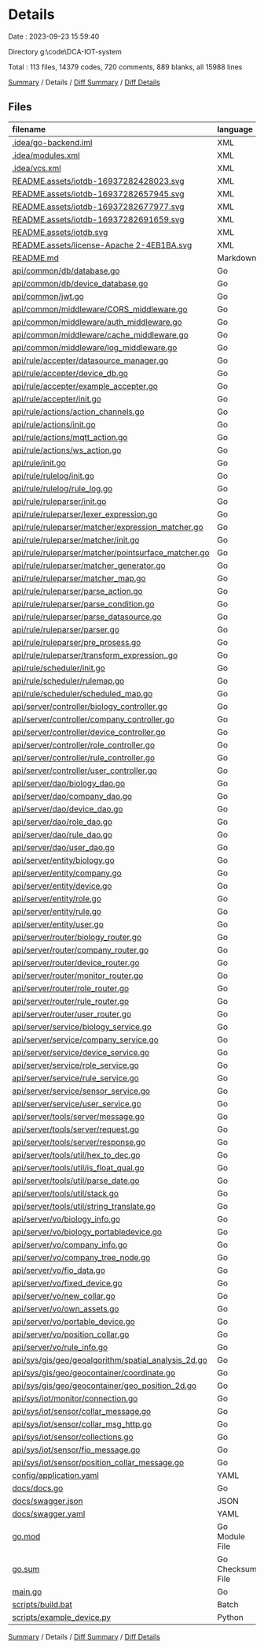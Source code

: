 # Details

Date : 2023-09-23 15:59:40

Directory g:\\code\\DCA-IOT-system

Total : 113 files,  14379 codes, 720 comments, 889 blanks, all 15988 lines

[Summary](results.md) / Details / [Diff Summary](diff.md) / [Diff Details](diff-details.md)

## Files
| filename | language | code | comment | blank | total |
| :--- | :--- | ---: | ---: | ---: | ---: |
| [.idea/go-backend.iml](/.idea/go-backend.iml) | XML | 9 | 0 | 0 | 9 |
| [.idea/modules.xml](/.idea/modules.xml) | XML | 8 | 0 | 0 | 8 |
| [.idea/vcs.xml](/.idea/vcs.xml) | XML | 6 | 0 | 0 | 6 |
| [README.assets/iotdb-16937282428023.svg](/README.assets/iotdb-16937282428023.svg) | XML | 1 | 0 | 0 | 1 |
| [README.assets/iotdb-16937282657945.svg](/README.assets/iotdb-16937282657945.svg) | XML | 1 | 0 | 0 | 1 |
| [README.assets/iotdb-16937282677977.svg](/README.assets/iotdb-16937282677977.svg) | XML | 1 | 0 | 0 | 1 |
| [README.assets/iotdb-16937282691659.svg](/README.assets/iotdb-16937282691659.svg) | XML | 1 | 0 | 0 | 1 |
| [README.assets/iotdb.svg](/README.assets/iotdb.svg) | XML | 1 | 0 | 0 | 1 |
| [README.assets/license-Apache 2-4EB1BA.svg](/README.assets/license-Apache%202-4EB1BA.svg) | XML | 1 | 0 | 0 | 1 |
| [README.md](/README.md) | Markdown | 283 | 0 | 139 | 422 |
| [api/common/db/database.go](/api/common/db/database.go) | Go | 52 | 0 | 7 | 59 |
| [api/common/db/device_database.go](/api/common/db/device_database.go) | Go | 37 | 0 | 8 | 45 |
| [api/common/jwt.go](/api/common/jwt.go) | Go | 35 | 0 | 7 | 42 |
| [api/common/middleware/CORS_middleware.go](/api/common/middleware/CORS_middleware.go) | Go | 18 | 0 | 3 | 21 |
| [api/common/middleware/auth_middleware.go](/api/common/middleware/auth_middleware.go) | Go | 43 | 0 | 4 | 47 |
| [api/common/middleware/cache_middleware.go](/api/common/middleware/cache_middleware.go) | Go | 1 | 1 | 2 | 4 |
| [api/common/middleware/log_middleware.go](/api/common/middleware/log_middleware.go) | Go | 56 | 0 | 5 | 61 |
| [api/rule/accepter/datasource_manager.go](/api/rule/accepter/datasource_manager.go) | Go | 44 | 0 | 14 | 58 |
| [api/rule/accepter/device_db.go](/api/rule/accepter/device_db.go) | Go | 14 | 0 | 4 | 18 |
| [api/rule/accepter/example_accepter.go](/api/rule/accepter/example_accepter.go) | Go | 67 | 0 | 6 | 73 |
| [api/rule/accepter/init.go](/api/rule/accepter/init.go) | Go | 20 | 0 | 4 | 24 |
| [api/rule/actions/action_channels.go](/api/rule/actions/action_channels.go) | Go | 7 | 0 | 4 | 11 |
| [api/rule/actions/init.go](/api/rule/actions/init.go) | Go | 30 | 0 | 6 | 36 |
| [api/rule/actions/mqtt_action.go](/api/rule/actions/mqtt_action.go) | Go | 35 | 0 | 11 | 46 |
| [api/rule/actions/ws_action.go](/api/rule/actions/ws_action.go) | Go | 38 | 0 | 7 | 45 |
| [api/rule/init.go](/api/rule/init.go) | Go | 19 | 0 | 8 | 27 |
| [api/rule/rulelog/init.go](/api/rule/rulelog/init.go) | Go | 16 | 0 | 3 | 19 |
| [api/rule/rulelog/rule_log.go](/api/rule/rulelog/rule_log.go) | Go | 5 | 0 | 3 | 8 |
| [api/rule/ruleparser/init.go](/api/rule/ruleparser/init.go) | Go | 4 | 0 | 2 | 6 |
| [api/rule/ruleparser/lexer_expression.go](/api/rule/ruleparser/lexer_expression.go) | Go | 101 | 0 | 6 | 107 |
| [api/rule/ruleparser/matcher/expression_matcher.go](/api/rule/ruleparser/matcher/expression_matcher.go) | Go | 152 | 0 | 4 | 156 |
| [api/rule/ruleparser/matcher/init.go](/api/rule/ruleparser/matcher/init.go) | Go | 6 | 0 | 3 | 9 |
| [api/rule/ruleparser/matcher/pointsurface_matcher.go](/api/rule/ruleparser/matcher/pointsurface_matcher.go) | Go | 46 | 0 | 3 | 49 |
| [api/rule/ruleparser/matcher_generator.go](/api/rule/ruleparser/matcher_generator.go) | Go | 77 | 0 | 5 | 82 |
| [api/rule/ruleparser/matcher_map.go](/api/rule/ruleparser/matcher_map.go) | Go | 4 | 0 | 4 | 8 |
| [api/rule/ruleparser/parse_action.go](/api/rule/ruleparser/parse_action.go) | Go | 30 | 4 | 5 | 39 |
| [api/rule/ruleparser/parse_condition.go](/api/rule/ruleparser/parse_condition.go) | Go | 57 | 4 | 9 | 70 |
| [api/rule/ruleparser/parse_datasource.go](/api/rule/ruleparser/parse_datasource.go) | Go | 36 | 4 | 7 | 47 |
| [api/rule/ruleparser/parser.go](/api/rule/ruleparser/parser.go) | Go | 37 | 0 | 9 | 46 |
| [api/rule/ruleparser/pre_prosess.go](/api/rule/ruleparser/pre_prosess.go) | Go | 83 | 0 | 9 | 92 |
| [api/rule/ruleparser/transform_expression..go](/api/rule/ruleparser/transform_expression..go) | Go | 80 | 0 | 5 | 85 |
| [api/rule/scheduler/init.go](/api/rule/scheduler/init.go) | Go | 11 | 0 | 3 | 14 |
| [api/rule/scheduler/rulemap.go](/api/rule/scheduler/rulemap.go) | Go | 4 | 0 | 4 | 8 |
| [api/rule/scheduler/scheduled_map.go](/api/rule/scheduler/scheduled_map.go) | Go | 7 | 0 | 4 | 11 |
| [api/server/controller/biology_controller.go](/api/server/controller/biology_controller.go) | Go | 475 | 0 | 43 | 518 |
| [api/server/controller/company_controller.go](/api/server/controller/company_controller.go) | Go | 225 | 0 | 19 | 244 |
| [api/server/controller/device_controller.go](/api/server/controller/device_controller.go) | Go | 416 | 0 | 42 | 458 |
| [api/server/controller/role_controller.go](/api/server/controller/role_controller.go) | Go | 94 | 0 | 10 | 104 |
| [api/server/controller/rule_controller.go](/api/server/controller/rule_controller.go) | Go | 179 | 0 | 21 | 200 |
| [api/server/controller/user_controller.go](/api/server/controller/user_controller.go) | Go | 92 | 0 | 12 | 104 |
| [api/server/dao/biology_dao.go](/api/server/dao/biology_dao.go) | Go | 77 | 0 | 19 | 96 |
| [api/server/dao/company_dao.go](/api/server/dao/company_dao.go) | Go | 59 | 0 | 14 | 73 |
| [api/server/dao/device_dao.go](/api/server/dao/device_dao.go) | Go | 93 | 0 | 19 | 112 |
| [api/server/dao/role_dao.go](/api/server/dao/role_dao.go) | Go | 35 | 0 | 7 | 42 |
| [api/server/dao/rule_dao.go](/api/server/dao/rule_dao.go) | Go | 36 | 0 | 8 | 44 |
| [api/server/dao/user_dao.go](/api/server/dao/user_dao.go) | Go | 25 | 0 | 6 | 31 |
| [api/server/entity/biology.go](/api/server/entity/biology.go) | Go | 49 | 0 | 7 | 56 |
| [api/server/entity/company.go](/api/server/entity/company.go) | Go | 17 | 0 | 4 | 21 |
| [api/server/entity/device.go](/api/server/entity/device.go) | Go | 31 | 0 | 5 | 36 |
| [api/server/entity/role.go](/api/server/entity/role.go) | Go | 7 | 0 | 3 | 10 |
| [api/server/entity/rule.go](/api/server/entity/rule.go) | Go | 17 | 0 | 5 | 22 |
| [api/server/entity/user.go](/api/server/entity/user.go) | Go | 12 | 0 | 2 | 14 |
| [api/server/router/biology_router.go](/api/server/router/biology_router.go) | Go | 32 | 0 | 7 | 39 |
| [api/server/router/company_router.go](/api/server/router/company_router.go) | Go | 22 | 0 | 9 | 31 |
| [api/server/router/device_router.go](/api/server/router/device_router.go) | Go | 34 | 0 | 11 | 45 |
| [api/server/router/monitor_router.go](/api/server/router/monitor_router.go) | Go | 13 | 0 | 7 | 20 |
| [api/server/router/role_router.go](/api/server/router/role_router.go) | Go | 16 | 0 | 6 | 22 |
| [api/server/router/rule_router.go](/api/server/router/rule_router.go) | Go | 19 | 0 | 7 | 26 |
| [api/server/router/user_router.go](/api/server/router/user_router.go) | Go | 15 | 1 | 5 | 21 |
| [api/server/service/biology_service.go](/api/server/service/biology_service.go) | Go | 263 | 209 | 26 | 498 |
| [api/server/service/company_service.go](/api/server/service/company_service.go) | Go | 283 | 85 | 18 | 386 |
| [api/server/service/device_service.go](/api/server/service/device_service.go) | Go | 304 | 167 | 25 | 496 |
| [api/server/service/role_service.go](/api/server/service/role_service.go) | Go | 78 | 37 | 6 | 121 |
| [api/server/service/rule_service.go](/api/server/service/rule_service.go) | Go | 149 | 80 | 17 | 246 |
| [api/server/service/sensor_service.go](/api/server/service/sensor_service.go) | Go | 67 | 29 | 7 | 103 |
| [api/server/service/user_service.go](/api/server/service/user_service.go) | Go | 103 | 50 | 8 | 161 |
| [api/server/tools/server/message.go](/api/server/tools/server/message.go) | Go | 13 | 0 | 1 | 14 |
| [api/server/tools/server/request.go](/api/server/tools/server/request.go) | Go | 100 | 0 | 15 | 115 |
| [api/server/tools/server/response.go](/api/server/tools/server/response.go) | Go | 43 | 0 | 11 | 54 |
| [api/server/tools/util/hex_to_dec.go](/api/server/tools/util/hex_to_dec.go) | Go | 9 | 0 | 2 | 11 |
| [api/server/tools/util/is_float_qual.go](/api/server/tools/util/is_float_qual.go) | Go | 6 | 0 | 4 | 10 |
| [api/server/tools/util/parse_date.go](/api/server/tools/util/parse_date.go) | Go | 9 | 0 | 3 | 12 |
| [api/server/tools/util/stack.go](/api/server/tools/util/stack.go) | Go | 17 | 0 | 7 | 24 |
| [api/server/tools/util/string_translate.go](/api/server/tools/util/string_translate.go) | Go | 66 | 0 | 5 | 71 |
| [api/server/vo/biology_info.go](/api/server/vo/biology_info.go) | Go | 35 | 0 | 8 | 43 |
| [api/server/vo/biology_portabledevice.go](/api/server/vo/biology_portabledevice.go) | Go | 8 | 0 | 1 | 9 |
| [api/server/vo/company_info.go](/api/server/vo/company_info.go) | Go | 6 | 0 | 1 | 7 |
| [api/server/vo/company_tree_node.go](/api/server/vo/company_tree_node.go) | Go | 9 | 0 | 2 | 11 |
| [api/server/vo/fio_data.go](/api/server/vo/fio_data.go) | Go | 11 | 0 | 2 | 13 |
| [api/server/vo/fixed_device.go](/api/server/vo/fixed_device.go) | Go | 15 | 0 | 3 | 18 |
| [api/server/vo/new_collar.go](/api/server/vo/new_collar.go) | Go | 14 | 0 | 1 | 15 |
| [api/server/vo/own_assets.go](/api/server/vo/own_assets.go) | Go | 29 | 0 | 4 | 33 |
| [api/server/vo/portable_device.go](/api/server/vo/portable_device.go) | Go | 11 | 0 | 2 | 13 |
| [api/server/vo/position_collar.go](/api/server/vo/position_collar.go) | Go | 9 | 0 | 2 | 11 |
| [api/server/vo/rule_info.go](/api/server/vo/rule_info.go) | Go | 12 | 0 | 3 | 15 |
| [api/sys/gis/geo/geoalgorithm/spatial_analysis_2d.go](/api/sys/gis/geo/geoalgorithm/spatial_analysis_2d.go) | Go | 28 | 0 | 3 | 31 |
| [api/sys/gis/geo/geocontainer/coordinate.go](/api/sys/gis/geo/geocontainer/coordinate.go) | Go | 29 | 0 | 6 | 35 |
| [api/sys/gis/geo/geocontainer/geo_position_2d.go](/api/sys/gis/geo/geocontainer/geo_position_2d.go) | Go | 23 | 0 | 6 | 29 |
| [api/sys/iot/monitor/connection.go](/api/sys/iot/monitor/connection.go) | Go | 89 | 16 | 11 | 116 |
| [api/sys/iot/sensor/collar_message.go](/api/sys/iot/sensor/collar_message.go) | Go | 75 | 0 | 6 | 81 |
| [api/sys/iot/sensor/collar_msg_http.go](/api/sys/iot/sensor/collar_msg_http.go) | Go | 9 | 0 | 2 | 11 |
| [api/sys/iot/sensor/collections.go](/api/sys/iot/sensor/collections.go) | Go | 14 | 0 | 4 | 18 |
| [api/sys/iot/sensor/fio_message.go](/api/sys/iot/sensor/fio_message.go) | Go | 77 | 0 | 8 | 85 |
| [api/sys/iot/sensor/position_collar_message.go](/api/sys/iot/sensor/position_collar_message.go) | Go | 68 | 0 | 7 | 75 |
| [config/application.yaml](/config/application.yaml) | YAML | 43 | 0 | 0 | 43 |
| [docs/docs.go](/docs/docs.go) | Go | 2,860 | 3 | 5 | 2,868 |
| [docs/swagger.json](/docs/swagger.json) | JSON | 2,844 | 0 | 0 | 2,844 |
| [docs/swagger.yaml](/docs/swagger.yaml) | YAML | 1,911 | 0 | 1 | 1,912 |
| [go.mod](/go.mod) | Go Module File | 91 | 0 | 5 | 96 |
| [go.sum](/go.sum) | Go Checksum File | 803 | 0 | 1 | 804 |
| [main.go](/main.go) | Go | 43 | 30 | 9 | 82 |
| [scripts/build.bat](/scripts/build.bat) | Batch | 8 | 0 | 2 | 10 |
| [scripts/example_device.py](/scripts/example_device.py) | Python | 21 | 0 | 4 | 25 |

[Summary](results.md) / Details / [Diff Summary](diff.md) / [Diff Details](diff-details.md)
